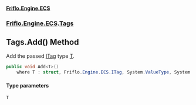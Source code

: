 #### [Friflo.Engine.ECS](index.md#'index')
### [Friflo.Engine.ECS](Friflo.Engine.ECS.md#'Friflo.Engine.ECS').[Tags](Tags.md#'Friflo.Engine.ECS.Tags')

## Tags.Add<T>() Method

Add the passed [ITag](ITag.md#'Friflo.Engine.ECS.ITag') type [T](Tags.Add_T_().md#Friflo.Engine.ECS.Tags.Add_T_().T#'Friflo.Engine.ECS.Tags.Add<T>().T').

```csharp
public void Add<T>()
    where T : struct, Friflo.Engine.ECS.ITag, System.ValueType, System.ValueType;
```
#### Type parameters

<a name='Friflo.Engine.ECS.Tags.Add_T_().T'></a>

`T`